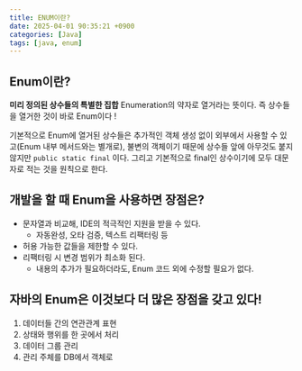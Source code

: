 ```yaml
---
title: ENUM이란?
date: 2025-04-01 90:35:21 +0900
categories: [Java]
tags: [java, enum]
---
```


## Enum이란?

**미리 정의된 상수들의 특별한 집합**
Enumeration의 약자로 열거라는 뜻이다. 즉 상수들을 열거한 것이 바로 Enum이다 !

기본적으로 Enum에 열거된 상수들은 추가적인 객체 생성 없이 외부에서 사용할 수 있고(Enum 내부 메서드와는 별개로), 불변의 객체이기 때문에 상수들 앞에 아무것도 붙지 않지만 `public static final` 이다.
그리고 기본적으로 final인 상수이기에 모두 대문자로 적는 것을 원칙으로 한다.

## 개발을 할 때 Enum을 사용하면 장점은?

- 문자열과 비교해, IDE의 적극적인 지원을 받을 수 있다.
  - 자동완성, 오타 검증, 텍스트 리팩터링 등
- 허용 가능한 값들을 제한할 수 있다.
- 리팩터링 시 변경 범위가 최소화 된다.
  - 내용의 추가가 필요하더라도, Enum 코드 외에 수정할 필요가 없다.

## 자바의 Enum은 이것보다 더 많은 장점을 갖고 있다!

1. 데이터들 간의 연관관계 표현
2. 상태와 행위를 한 곳에서 처리
3. 데이터 그룹 관리
4. 관리 주체를 DB에서 객체로
